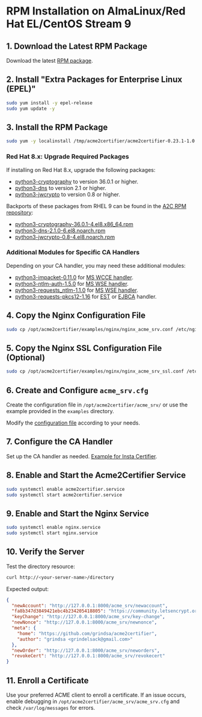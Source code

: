 <!-- markdownlint-disable MD013 MD014 MD029 -->

<!-- wiki-title RPM Installation on AlmaLinux 9 -->

# RPM Installation on AlmaLinux/Red Hat EL/CentOS Stream 9

## 1. Download the Latest RPM Package

Download the latest [RPM package](https://github.com/grindsa/acme2certifier/releases).

## 2. Install "Extra Packages for Enterprise Linux (EPEL)"

```bash
sudo yum install -y epel-release
sudo yum update -y
```

## 3. Install the RPM Package

```bash
sudo yum -y localinstall /tmp/acme2certifier/acme2certifier-0.23.1-1.0.noarch.rpm
```

### Red Hat 8.x: Upgrade Required Packages

If installing on Red Hat 8.x, upgrade the following packages:

- [python3-cryptography](https://cryptography.io/en/latest/) to version 36.0.1 or higher.
- [python3-dns](https://www.dnspython.org/) to version 2.1 or higher.
- [python3-jwcrypto](https://jwcrypto.readthedocs.io/en/latest/) to version 0.8 or higher.

Backports of these packages from RHEL 9 can be found in the [A2C RPM repository](https://github.com/grindsa/sbom/raw/main/rpm-repo/RPMs/rhel8):

- [python3-cryptography-36.0.1-4.el8.x86_64.rpm](https://github.com/grindsa/sbom/raw/main/rpm-repo/RPMs/rhel8/python3-cryptography-36.0.1-4.el8.x86_64.rpm)
- [python3-dns-2.1.0-6.el8.noarch.rpm](https://github.com/grindsa/sbom/raw/main/rpm-repo/RPMs/rhel8/python3-dns-2.1.0-6.el8.noarch.rpm)
- [python3-jwcrypto-0.8-4.el8.noarch.rpm](https://github.com/grindsa/sbom/raw/main/rpm-repo/RPMs/rhel8/python3-jwcrypto-0.8-4.el8.noarch.rpm)

### Additional Modules for Specific CA Handlers

Depending on your CA handler, you may need these additional modules:

- [python3-impacket-0.11.0](https://github.com/grindsa/sbom/raw/main/rpm-repo/RPMs/rhel8/python3-impacket-0.11.0-2grindsa.el8.noarch.rpm) for [MS WCCE handler](https://github.com/grindsa/acme2certifier/blob/master/docs/mswcce.md).
- [python3-ntlm-auth-1.5.0](https://github.com/grindsa/sbom/raw/main/rpm-repo/RPMs/rhel8/python3-ntlm-auth-1.5.0-2.el8.noarch.rpm) for [MS WSE handler](https://github.com/grindsa/acme2certifier/blob/master/docs/mscertsrv.md).
- [python3-requests_ntlm-1.1.0](https://github.com/grindsa/sbom/raw/main/rpm-repo/RPMs/rhel8/python3-requests_ntlm-1.1.0-14.el8.noarch.rpm) for [MS WSE handler](https://github.com/grindsa/acme2certifier/blob/master/docs/mscertsrv.md).
- [python3-requests-pkcs12-1.16](https://github.com/grindsa/sbom/raw/main/rpm-repo/RPMs/rhel8/python3-requests-pkcs12-1.16-1.el8.noarch.rpm) for [EST](https://github.com/grindsa/acme2certifier/blob/master/docs/est.md) or [EJBCA](https://github.com/grindsa/acme2certifier/blob/master/docs/ejbca.md) handler.

## 4. Copy the Nginx Configuration File

```bash
sudo cp /opt/acme2certifier/examples/nginx/nginx_acme_srv.conf /etc/nginx/conf.d/
```

## 5. Copy the Nginx SSL Configuration File (Optional)

```bash
sudo cp /opt/acme2certifier/examples/nginx/nginx_acme_srv_ssl.conf /etc/nginx/conf.d/
```

## 6. Create and Configure `acme_srv.cfg`

Create the configuration file in `/opt/acme2certifier/acme_srv/` or use the example provided in the `examples` directory.

Modify the [configuration file](acme_srv.md) according to your needs.

## 7. Configure the CA Handler

Set up the CA handler as needed. [Example for Insta Certifier](certifier.md).

## 8. Enable and Start the Acme2Certifier Service

```bash
sudo systemctl enable acme2certifier.service
sudo systemctl start acme2certifier.service
```

## 9. Enable and Start the Nginx Service

```bash
sudo systemctl enable nginx.service
sudo systemctl start nginx.service
```

## 10. Verify the Server

Test the directory resource:

```bash
curl http://<your-server-name>/directory
```

Expected output:

```json
{
  "newAccount": "http://127.0.0.1:8000/acme_srv/newaccount",
  "fa8b347d3849421ebc4b234205418805": "https://community.letsencrypt.org/t/adding-random-entries-to-the-directory/33417",
  "keyChange": "http://127.0.0.1:8000/acme_srv/key-change",
  "newNonce": "http://127.0.0.1:8000/acme_srv/newnonce",
  "meta": {
    "home": "https://github.com/grindsa/acme2certifier",
    "author": "grindsa <grindelsack@gmail.com>"
  },
  "newOrder": "http://127.0.0.1:8000/acme_srv/neworders",
  "revokeCert": "http://127.0.0.1:8000/acme_srv/revokecert"
}
```

## 11. Enroll a Certificate

Use your preferred ACME client to enroll a certificate. If an issue occurs, enable debugging in `/opt/acme2certifier/acme_srv/acme_srv.cfg` and check `/var/log/messages` for errors.

